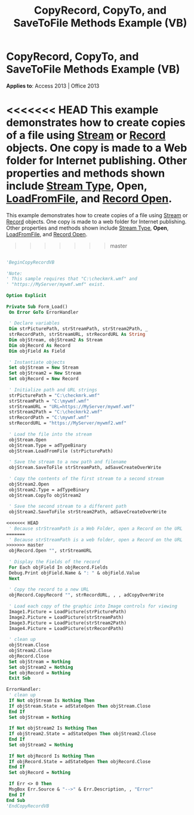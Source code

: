 ﻿---
title: CopyRecord, CopyTo, and SaveToFile Methods Example (VB)
TOCTitle: CopyRecord, CopyTo, and SaveToFile Methods Example (VB)
ms:assetid: 97f9bdc5-acde-ef74-f96a-d2daeb252911
ms:mtpsurl: https://msdn.microsoft.com/library/JJ249679(v=office.15)
ms:contentKeyID: 48546479
ms.date: 09/18/2015
mtps_version: v=office.15
---

# CopyRecord, CopyTo, and SaveToFile Methods Example (VB)


**Applies to**: Access 2013 | Office 2013

<<<<<<< HEAD
This example demonstrates how to create copies of a file using [Stream](stream-object-ado.md) or [Record](record-object-ado.md) objects. One copy is made to a Web folder for Internet publishing. Other properties and methods shown include [Stream Type](type-property-ado-stream.md), **Open**, [LoadFromFile](loadfromfile-method-ado.md), and [Record Open](open-method-ado-record.md).
=======
This example demonstrates how to create copies of a file using [Stream](stream-object-ado.md) or [Record](record-object-ado.md) objects. One copy is made to a web folder for Internet publishing. Other properties and methods shown include [Stream Type](type-property-ado-stream.md), **Open**, [LoadFromFile](loadfromfile-method-ado.md), and [Record Open](open-method-ado-record.md).
>>>>>>> master

```vb 
 
'BeginCopyRecordVB 
 
'Note: 
' This sample requires that "C:\checkmrk.wmf" and 
' "https://MyServer/mywmf.wmf" exist. 
 
Option Explicit 
 
Private Sub Form_Load() 
 On Error GoTo ErrorHandler 
 
 ' Declare variables 
 Dim strPicturePath, strStreamPath, strStream2Path, _ 
 strRecordPath, strStreamURL, strRecordURL As String 
 Dim objStream, objStream2 As Stream 
 Dim objRecord As Record 
 Dim objField As Field 
 
 ' Instantiate objects 
 Set objStream = New Stream 
 Set objStream2 = New Stream 
 Set objRecord = New Record 
 
 ' Initialize path and URL strings 
 strPicturePath = "C:\checkmrk.wmf" 
 strStreamPath = "C:\mywmf.wmf" 
 strStreamURL = "URL=https://MyServer/mywmf.wmf" 
 strStream2Path = "C:\checkmrk2.wmf" 
 strRecordPath = "C:\mywmf.wmf" 
 strRecordURL = "https://MyServer/mywmf2.wmf" 
 
 ' Load the file into the stream 
 objStream.Open 
 objStream.Type = adTypeBinary 
 objStream.LoadFromFile (strPicturePath) 
 
 ' Save the stream to a new path and filename 
 objStream.SaveToFile strStreamPath, adSaveCreateOverWrite 
 
 ' Copy the contents of the first stream to a second stream 
 objStream2.Open 
 objStream2.Type = adTypeBinary 
 objStream.CopyTo objStream2 
 
 ' Save the second stream to a different path 
 objStream2.SaveToFile strStream2Path, adSaveCreateOverWrite 
 
<<<<<<< HEAD
 ' Because strStreamPath is a Web Folder, open a Record on the URL 
=======
 ' Because strStreamPath is a web folder, open a Record on the URL 
>>>>>>> master
 objRecord.Open "", strStreamURL 
 
 ' Display the Fields of the record 
 For Each objField In objRecord.Fields 
 Debug.Print objField.Name & ": " & objField.Value 
 Next 
 
 ' Copy the record to a new URL 
 objRecord.CopyRecord "", strRecordURL, , , adCopyOverWrite 
 
 ' Load each copy of the graphic into Image controls for viewing 
 Image1.Picture = LoadPicture(strPicturePath) 
 Image2.Picture = LoadPicture(strStreamPath) 
 Image3.Picture = LoadPicture(strStream2Path) 
 Image4.Picture = LoadPicture(strRecordPath) 
 
 ' clean up 
 objStream.Close 
 objStream2.Close 
 objRecord.Close 
 Set objStream = Nothing 
 Set objStream2 = Nothing 
 Set objRecord = Nothing 
 Exit Sub 
 
ErrorHandler: 
 ' clean up 
 If Not objStream Is Nothing Then 
 If objStream.State = adStateOpen Then objStream.Close 
 End If 
 Set objStream = Nothing 
 
 If Not objStream2 Is Nothing Then 
 If objStream2.State = adStateOpen Then objStream2.Close 
 End If 
 Set objStream2 = Nothing 
 
 If Not objRecord Is Nothing Then 
 If objRecord.State = adStateOpen Then objRecord.Close 
 End If 
 Set objRecord = Nothing 
 
 If Err <> 0 Then 
 MsgBox Err.Source & "-->" & Err.Description, , "Error" 
 End If 
End Sub 
'EndCopyRecordVB 
```

